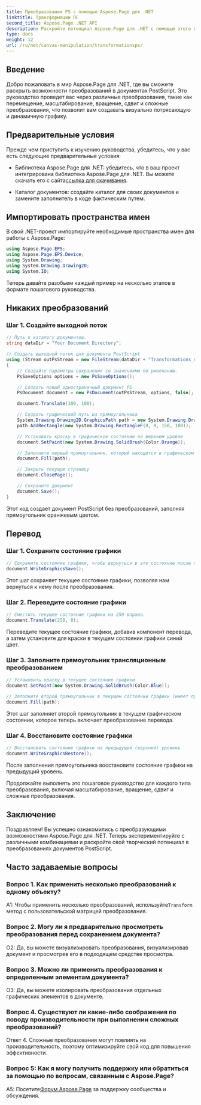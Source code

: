 ```yaml
---
title: Преобразования PS с помощью Aspose.Page для .NET
linktitle: Трансформации ПС
second_title: Aspose.Page .NET API
description: Раскройте потенциал Aspose.Page для .NET с помощью этого подробного руководства по преобразованиям PostScript. Создавайте динамичную графику без особых усилий.
type: docs
weight: 12
url: /ru/net/canvas-manipulation/transformationsps/
---
```

## Введение

Добро пожаловать в мир Aspose.Page для .NET, где вы сможете раскрыть возможности преобразований в документах PostScript. Это руководство проведет вас через различные преобразования, такие как перемещение, масштабирование, вращение, сдвиг и сложные преобразования, что позволит вам создавать визуально потрясающую и динамичную графику.

## Предварительные условия

Прежде чем приступить к изучению руководства, убедитесь, что у вас есть следующие предварительные условия:

-  Библиотека Aspose.Page для .NET: убедитесь, что в ваш проект интегрирована библиотека Aspose.Page для .NET. Вы можете скачать его с сайта[ссылка для скачивания](https://releases.aspose.com/page/net/).

- Каталог документов: создайте каталог для своих документов и замените заполнитель в коде фактическим путем.

## Импортировать пространства имен

В свой .NET-проект импортируйте необходимые пространства имен для работы с Aspose.Page:

```csharp
using Aspose.Page.EPS;
using Aspose.Page.EPS.Device;
using System.Drawing;
using System.Drawing.Drawing2D;
using System.IO;
```

Теперь давайте разобьем каждый пример на несколько этапов в формате пошагового руководства.


## Никаких преобразований

### Шаг 1. Создайте выходной поток

```csharp
// Путь к каталогу документов.
string dataDir = "Your Document Directory";

// Создать выходной поток для документа PostScript
using (Stream outPsStream = new FileStream(dataDir + "Transformations_outPS.ps", FileMode.Create))
{
    // Создайте параметры сохранения со значениями по умолчанию.
    PsSaveOptions options = new PsSaveOptions();

    // Создать новый одностраничный документ PS
    PsDocument document = new PsDocument(outPsStream, options, false);

    document.Translate(100, 100);

    // Создать графический путь из прямоугольника
    System.Drawing.Drawing2D.GraphicsPath path = new System.Drawing.Drawing2D.GraphicsPath();
    path.AddRectangle(new System.Drawing.RectangleF(0, 0, 150, 100));

    // Установить краску в графическое состояние на верхнем уровне
    document.SetPaint(new System.Drawing.SolidBrush(Color.Orange));

    // Заполните первый прямоугольник, который находится в графическом состоянии верхнего уровня и без каких-либо преобразований.
    document.Fill(path);

    // Закрыть текущую страницу
    document.ClosePage();

    // Сохраните документ
    document.Save();
}
```

Этот код создает документ PostScript без преобразований, заполняя прямоугольник оранжевым цветом.

## Перевод

### Шаг 1. Сохраните состояние графики

```csharp
// Сохраните состояние графики, чтобы вернуться в это состояние после преобразования.
document.WriteGraphicsSave();
```

Этот шаг сохраняет текущее состояние графики, позволяя нам вернуться к нему после преобразования.

### Шаг 2. Переведите состояние графики

```csharp
// Сместить текущее состояние графики на 250 вправо.
document.Translate(250, 0);
```

Переведите текущее состояние графики, добавив компонент перевода, а затем установите для краски в текущем состоянии графики синий цвет.

### Шаг 3. Заполните прямоугольник трансляционным преобразованием

```csharp
// Установить краску в текущее состояние графики
document.SetPaint(new System.Drawing.SolidBrush(Color.Blue));

// Заполните второй прямоугольник в текущем состоянии графики (имеет преобразование перевода)
document.Fill(path);
```

Этот шаг заполняет второй прямоугольник в текущем графическом состоянии, которое теперь включает преобразование перевода.

### Шаг 4. Восстановите состояние графики

```csharp
// Восстановить состояние графики на предыдущий (верхний) уровень
document.WriteGraphicsRestore();
```

После заполнения прямоугольника восстановите состояние графики на предыдущий уровень.

Продолжайте выполнять это пошаговое руководство для каждого типа преобразования, включая масштабирование, вращение, сдвиг и сложные преобразования.

## Заключение

Поздравляем! Вы успешно ознакомились с преобразующими возможностями Aspose.Page для .NET. Теперь экспериментируйте с различными комбинациями и раскройте свой творческий потенциал в преобразованиях документов PostScript.

## Часто задаваемые вопросы

### Вопрос 1. Как применить несколько преобразований к одному объекту?

A1: Чтобы применить несколько преобразований, используйте`Transform` метод с пользовательской матрицей преобразования.

### Вопрос 2. Могу ли я предварительно просмотреть преобразования перед сохранением документа?

О2: Да, вы можете визуализировать преобразования, визуализировав документ и просмотрев его в подходящем средстве просмотра.

### Вопрос 3. Можно ли применить преобразования к определенным элементам документа?

О3: Да, вы можете изолировать преобразования отдельных графических элементов в документе.

### Вопрос 4. Существуют ли какие-либо соображения по поводу производительности при выполнении сложных преобразований?

Ответ 4. Сложные преобразования могут повлиять на производительность, поэтому оптимизируйте свой код для повышения эффективности.

### Вопрос 5: Как я могу получить поддержку или обратиться за помощью по вопросам, связанным с Aspose.Page?

 A5: Посетите[Форум Aspose.Page](https://forum.aspose.com/c/page/39) за поддержку сообщества и обсуждения.